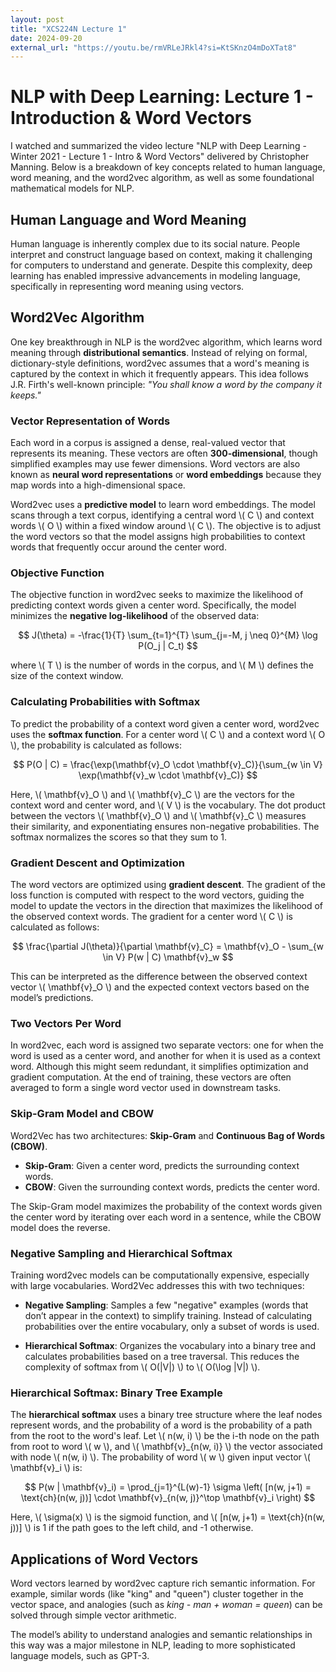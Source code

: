 ```yaml
---
layout: post
title: "XCS224N Lecture 1"
date: 2024-09-20
external_url: "https://youtu.be/rmVRLeJRkl4?si=KtSKnzO4mDoXTat8"
---
```

# NLP with Deep Learning: Lecture 1 - Introduction & Word Vectors

I watched and summarized the video lecture "NLP with Deep Learning - Winter 2021 - Lecture 1 - Intro & Word Vectors" delivered by Christopher Manning. Below is a breakdown of key concepts related to human language, word meaning, and the word2vec algorithm, as well as some foundational mathematical models for NLP.

## Human Language and Word Meaning

Human language is inherently complex due to its social nature. People interpret and construct language based on context, making it challenging for computers to understand and generate. Despite this complexity, deep learning has enabled impressive advancements in modeling language, specifically in representing word meaning using vectors.

## Word2Vec Algorithm

One key breakthrough in NLP is the word2vec algorithm, which learns word meaning through **distributional semantics**. Instead of relying on formal, dictionary-style definitions, word2vec assumes that a word's meaning is captured by the context in which it frequently appears. This idea follows J.R. Firth's well-known principle: _"You shall know a word by the company it keeps."_

### Vector Representation of Words

Each word in a corpus is assigned a dense, real-valued vector that represents its meaning. These vectors are often **300-dimensional**, though simplified examples may use fewer dimensions. Word vectors are also known as **neural word representations** or **word embeddings** because they map words into a high-dimensional space.

Word2vec uses a **predictive model** to learn word embeddings. The model scans through a text corpus, identifying a central word \\( C \\) and context words \\( O \\) within a fixed window around \\( C \\). The objective is to adjust the word vectors so that the model assigns high probabilities to context words that frequently occur around the center word.

### Objective Function

The objective function in word2vec seeks to maximize the likelihood of predicting context words given a center word. Specifically, the model minimizes the **negative log-likelihood** of the observed data:

$$
J(\theta) = -\frac{1}{T} \sum_{t=1}^{T} \sum_{j=-M, j \neq 0}^{M} \log P(O_j | C_t)
$$

where \\( T \\) is the number of words in the corpus, and \\( M \\) defines the size of the context window.

### Calculating Probabilities with Softmax

To predict the probability of a context word given a center word, word2vec uses the **softmax function**. For a center word \\( C \\) and a context word \\( O \\), the probability is calculated as follows:

$$
P(O | C) = \frac{\exp(\mathbf{v}_O \cdot \mathbf{v}_C)}{\sum_{w \in V} \exp(\mathbf{v}_w \cdot \mathbf{v}_C)}
$$

Here, \\( \mathbf{v}_O \\) and \\( \mathbf{v}_C \\) are the vectors for the context word and center word, and \\( V \\) is the vocabulary. The dot product between the vectors \\( \mathbf{v}_O \\) and \\( \mathbf{v}_C \\) measures their similarity, and exponentiating ensures non-negative probabilities. The softmax normalizes the scores so that they sum to 1.

### Gradient Descent and Optimization

The word vectors are optimized using **gradient descent**. The gradient of the loss function is computed with respect to the word vectors, guiding the model to update the vectors in the direction that maximizes the likelihood of the observed context words. The gradient for a center word \\( C \\) is calculated as follows:

$$
\frac{\partial J(\theta)}{\partial \mathbf{v}_C} = \mathbf{v}_O - \sum_{w \in V} P(w | C) \mathbf{v}_w
$$

This can be interpreted as the difference between the observed context vector \\( \mathbf{v}_O \\) and the expected context vectors based on the model’s predictions.

### Two Vectors Per Word

In word2vec, each word is assigned two separate vectors: one for when the word is used as a center word, and another for when it is used as a context word. Although this might seem redundant, it simplifies optimization and gradient computation. At the end of training, these vectors are often averaged to form a single word vector used in downstream tasks.

### Skip-Gram Model and CBOW

Word2Vec has two architectures: **Skip-Gram** and **Continuous Bag of Words (CBOW)**.

- **Skip-Gram**: Given a center word, predicts the surrounding context words.
- **CBOW**: Given the surrounding context words, predicts the center word.

The Skip-Gram model maximizes the probability of the context words given the center word by iterating over each word in a sentence, while the CBOW model does the reverse.

### Negative Sampling and Hierarchical Softmax

Training word2vec models can be computationally expensive, especially with large vocabularies. Word2Vec addresses this with two techniques:

- **Negative Sampling**: Samples a few "negative" examples (words that don’t appear in the context) to simplify training. Instead of calculating probabilities over the entire vocabulary, only a subset of words is used.

- **Hierarchical Softmax**: Organizes the vocabulary into a binary tree and calculates probabilities based on a tree traversal. This reduces the complexity of softmax from \\( O(|V|) \\) to \\( O(\log |V|) \\).


### Hierarchical Softmax: Binary Tree Example

The **hierarchical softmax** uses a binary tree structure where the leaf nodes represent words, and the probability of a word is the probability of a path from the root to the word's leaf. Let \\( n(w, i) \\) be the i-th node on the path from root to word \\( w \\), and \\( \mathbf{v}_{n(w, i)} \\) the vector associated with node \\( n(w, i) \\). The probability of word \\( w \\) given input vector \\( \mathbf{v}_i \\) is:

$$
P(w | \mathbf{v}_i) = \prod_{j=1}^{L(w)-1} \sigma \left( [n(w, j+1) = \text{ch}(n(w, j))] \cdot \mathbf{v}_{n(w, j)}^\top \mathbf{v}_i \right)
$$

Here, \\( \sigma(x) \\) is the sigmoid function, and \\( [n(w, j+1) = \text{ch}(n(w, j))] \\) is 1 if the path goes to the left child, and -1 otherwise.

## Applications of Word Vectors

Word vectors learned by word2vec capture rich semantic information. For example, similar words (like "king" and "queen") cluster together in the vector space, and analogies (such as _king - man + woman = queen_) can be solved through simple vector arithmetic.

The model’s ability to understand analogies and semantic relationships in this way was a major milestone in NLP, leading to more sophisticated language models, such as GPT-3.
